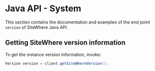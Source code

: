 # Java API - System

This section contains the documentation and examples of the end point `version` of
SiteWhere Java API.

## Getting SiteWhere version information

To get the instance version information, invoke:

```java
Version version = client.getSiteWhereVersion();
```
